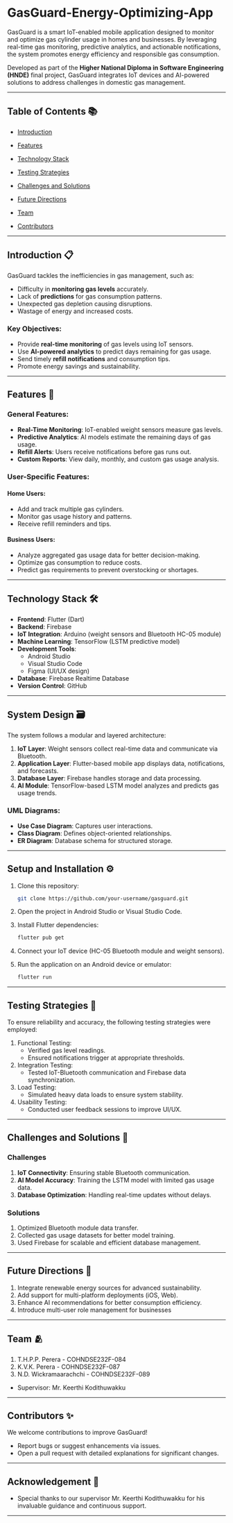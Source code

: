 # GasGuard-Energy-Optimizing-App

GasGuard is a smart IoT-enabled mobile application designed to monitor and optimize gas cylinder usage in homes and businesses. By leveraging real-time gas monitoring, predictive analytics, and actionable notifications, the system promotes energy efficiency and responsible gas consumption.

Developed as part of the **Higher National Diploma in Software Engineering (HNDE)** final project, GasGuard integrates IoT devices and AI-powered solutions to address challenges in domestic gas management.

---

## Table of Contents 📚

- [Introduction](#introduction-)
- [Features](#features-)

- [Technology Stack](#technology-stack)

- [Testing Strategies](#testing-strategies-)
- [Challenges and Solutions](#challenges-and-solutions-)
- [Future Directions](#future-directions-)
- [Team](#team-)
- [Contributors](#contributors-)

---

## Introduction 📋

GasGuard tackles the inefficiencies in gas management, such as:
- Difficulty in **monitoring gas levels** accurately.
- Lack of **predictions** for gas consumption patterns.
- Unexpected gas depletion causing disruptions.
- Wastage of energy and increased costs.

### Key Objectives:
- Provide **real-time monitoring** of gas levels using IoT sensors.
- Use **AI-powered analytics** to predict days remaining for gas usage.
- Send timely **refill notifications** and consumption tips.
- Promote energy savings and sustainability.

---

## Features 🔧

### General Features:
- **Real-Time Monitoring**: IoT-enabled weight sensors measure gas levels.
- **Predictive Analytics**: AI models estimate the remaining days of gas usage.
- **Refill Alerts**: Users receive notifications before gas runs out.
- **Custom Reports**: View daily, monthly, and custom gas usage analysis.

### User-Specific Features:

#### Home Users:
- Add and track multiple gas cylinders.
- Monitor gas usage history and patterns.
- Receive refill reminders and tips.

#### Business Users:
- Analyze aggregated gas usage data for better decision-making.
- Optimize gas consumption to reduce costs.
- Predict gas requirements to prevent overstocking or shortages.

---

## Technology Stack 🛠️

- **Frontend**: Flutter (Dart)
- **Backend**: Firebase
- **IoT Integration**: Arduino (weight sensors and Bluetooth HC-05 module)
- **Machine Learning**: TensorFlow (LSTM predictive model)
- **Development Tools**:
  - Android Studio
  - Visual Studio Code
  - Figma (UI/UX design)
- **Database**: Firebase Realtime Database
- **Version Control**: GitHub

---

## System Design 🗃️

The system follows a modular and layered architecture:

1. **IoT Layer**: Weight sensors collect real-time data and communicate via Bluetooth.
2. **Application Layer**: Flutter-based mobile app displays data, notifications, and forecasts.
3. **Database Layer**: Firebase handles storage and data processing.
4. **AI Module**: TensorFlow-based LSTM model analyzes and predicts gas usage trends.

### UML Diagrams:
- **Use Case Diagram**: Captures user interactions.
- **Class Diagram**: Defines object-oriented relationships.
- **ER Diagram**: Database schema for structured storage.

---

## Setup and Installation ⚙️

1. Clone this repository:
   ```bash
   git clone https://github.com/your-username/gasguard.git
   
2. Open the project in Android Studio or Visual Studio Code.
   
3. Install Flutter dependencies:
   ```bash
   flutter pub get
   
4. Connect your IoT device (HC-05 Bluetooth module and weight sensors).
   
5. Run the application on an Android device or emulator:
   ```bash
   flutter run

---

## Testing Strategies 🧪

To ensure reliability and accuracy, the following testing strategies were employed:

1. Functional Testing:
    - Verified gas level readings.
    - Ensured notifications trigger at appropriate thresholds.
2. Integration Testing:
    - Tested IoT-Bluetooth communication and Firebase data synchronization.
3. Load Testing:
    - Simulated heavy data loads to ensure system stability.
4. Usability Testing:
    - Conducted user feedback sessions to improve UI/UX.
  
---

## Challenges and Solutions 🚀

### Challenges

1. **IoT Connectivity**: Ensuring stable Bluetooth communication.
2. **AI Model Accuracy**: Training the LSTM model with limited gas usage data.
3. **Database Optimization**: Handling real-time updates without delays.

### Solutions

1. Optimized Bluetooth module data transfer.
2. Collected gas usage datasets for better model training.
3. Used Firebase for scalable and efficient database management.

---

## Future Directions 🔮

1. Integrate renewable energy sources for advanced sustainability.
2. Add support for multi-platform deployments (iOS, Web).
3. Enhance AI recommendations for better consumption efficiency.
4. Introduce multi-user role management for businesses

---

## Team 🫂
1. T.H.P.P. Perera - COHNDSE232F-084
2. K.V.K. Perera - COHNDSE232F-087
3. N.D. Wickramaarachchi - COHNDSE232F-089

- Supervisor: Mr. Keerthi Kodithuwakku

---

## Contributors ✨
  We welcome contributions to improve GasGuard!
  - Report bugs or suggest enhancements via issues.
  - Open a pull request with detailed explanations for significant changes.

---

## Acknowledgement 🙏
  - Special thanks to our supervisor Mr. Keerthi Kodithuwakku for his invaluable guidance and continuous support.

---


